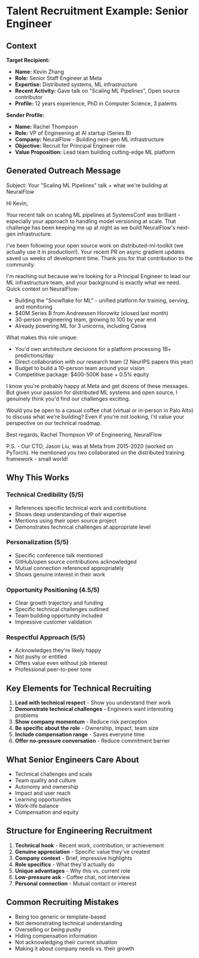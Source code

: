# Talent Recruitment Example: Senior Engineer

## Context

**Target Recipient:**
- **Name:** Kevin Zhang
- **Role:** Senior Staff Engineer at Meta
- **Expertise:** Distributed systems, ML infrastructure
- **Recent Activity:** Gave talk on "Scaling ML Pipelines", Open source contributor
- **Profile:** 12 years experience, PhD in Computer Science, 3 patents

**Sender Profile:**
- **Name:** Rachel Thompson
- **Role:** VP of Engineering at AI startup (Series B)
- **Company:** NeuralFlow - Building next-gen ML infrastructure
- **Objective:** Recruit for Principal Engineer role
- **Value Proposition:** Lead team building cutting-edge ML platform

## Generated Outreach Message

Subject: Your "Scaling ML Pipelines" talk + what we're building at NeuralFlow

Hi Kevin,

Your recent talk on scaling ML pipelines at SystemsConf was brilliant - especially your approach to handling model versioning at scale. That challenge has been keeping me up at night as we build NeuralFlow's next-gen infrastructure.

I've been following your open source work on distributed-ml-toolkit (we actually use it in production!). Your recent PR on async gradient updates saved us weeks of development time. Thank you for that contribution to the community.

I'm reaching out because we're looking for a Principal Engineer to lead our ML infrastructure team, and your background is exactly what we need. Quick context on NeuralFlow:

- Building the "Snowflake for ML" - unified platform for training, serving, and monitoring
- $40M Series B from Andreessen Horowitz (closed last month)
- 30-person engineering team, growing to 100 by year end
- Already powering ML for 3 unicorns, including Canva

What makes this role unique:
- You'd own architecture decisions for a platform processing 1B+ predictions/day
- Direct collaboration with our research team (2 NeurIPS papers this year)
- Budget to build a 10-person team around your vision
- Competitive package: $400-500K base + 0.5% equity

I know you're probably happy at Meta and get dozens of these messages. But given your passion for distributed ML systems and open source, I genuinely think you'd find our challenges exciting. 

Would you be open to a casual coffee chat (virtual or in-person in Palo Alto) to discuss what we're building? Even if you're not looking, I'd value your perspective on our technical roadmap.

Best regards,
Rachel Thompson
VP of Engineering, NeuralFlow

P.S. - Our CTO, Jason Liu, was at Meta from 2015-2020 (worked on PyTorch). He mentioned you two collaborated on the distributed training framework - small world!

## Why This Works

### Technical Credibility (5/5)
- References specific technical work and contributions
- Shows deep understanding of their expertise
- Mentions using their open source project
- Demonstrates technical challenges at appropriate level

### Personalization (5/5)
- Specific conference talk mentioned
- GitHub/open source contributions acknowledged
- Mutual connection referenced appropriately
- Shows genuine interest in their work

### Opportunity Positioning (4.5/5)
- Clear growth trajectory and funding
- Specific technical challenges outlined
- Team building opportunity included
- Impressive customer validation

### Respectful Approach (5/5)
- Acknowledges they're likely happy
- Not pushy or entitled
- Offers value even without job interest
- Professional peer-to-peer tone

## Key Elements for Technical Recruiting

1. **Lead with technical respect** - Show you understand their work
2. **Demonstrate technical challenges** - Engineers want interesting problems
3. **Show company momentum** - Reduce risk perception
4. **Be specific about the role** - Ownership, impact, team size
5. **Include compensation range** - Saves everyone time
6. **Offer no-pressure conversation** - Reduce commitment barrier

## What Senior Engineers Care About

- Technical challenges and scale
- Team quality and culture
- Autonomy and ownership
- Impact and user reach
- Learning opportunities
- Work-life balance
- Compensation and equity

## Structure for Engineering Recruitment

1. **Technical hook** - Recent work, contribution, or achievement
2. **Genuine appreciation** - Specific value they've created
3. **Company context** - Brief, impressive highlights
4. **Role specifics** - What they'd actually do
5. **Unique advantages** - Why this vs. current role
6. **Low-pressure ask** - Coffee chat, not interview
7. **Personal connection** - Mutual contact or interest

## Common Recruiting Mistakes

- Being too generic or template-based
- Not demonstrating technical understanding
- Overselling or being pushy
- Hiding compensation information
- Not acknowledging their current situation
- Making it about company needs vs. their growth